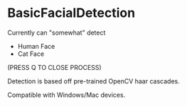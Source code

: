 # BasicFacialDetection

Currently can "somewhat" detect
- Human Face
- Cat Face

(PRESS Q TO CLOSE PROCESS)

Detection is based off pre-trained OpenCV haar cascades.

Compatible with Windows/Mac devices.
